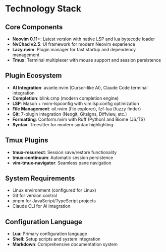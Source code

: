# Technology Stack

## Core Components
- **Neovim 0.11+**: Latest version with native LSP and lua bytecode loader
- **NvChad v2.5**: UI framework for modern Neovim experience
- **Lazy.nvim**: Plugin manager for fast startup and dependency management
- **Tmux**: Terminal multiplexer with mouse support and session persistence

## Plugin Ecosystem
- **AI Integration**: avante.nvim (Cursor-like AI), Claude Code terminal integration
- **Completion**: blink.cmp (modern completion engine)
- **LSP**: Mason + nvim-lspconfig with vim.lsp.config optimization
- **File Management**: oil.nvim (file explorer), fzf-lua (fuzzy finder)
- **Git**: 7-plugin integration (Neogit, Gitsigns, Diffview, etc.)
- **Formatting**: Conform.nvim with Ruff (Python) and Biome (JS/TS)
- **Syntax**: Treesitter for modern syntax highlighting

## Tmux Plugins
- **tmux-resurrect**: Session save/restore functionality
- **tmux-continuum**: Automatic session persistence
- **vim-tmux-navigator**: Seamless pane navigation

## System Requirements
- Linux environment (configured for Linux)
- Git for version control
- pnpm for JavaScript/TypeScript projects
- Claude CLI for AI integration

## Configuration Language
- **Lua**: Primary configuration language
- **Shell**: Setup scripts and system integration
- **Markdown**: Comprehensive documentation system